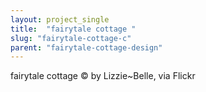 ```yaml
---
layout: project_single
title:  "fairytale cottage "
slug: "fairytale-cottage-c"
parent: "fairytale-cottage-design"
---
```

fairytale cottage © by Lizzie~Belle, via Flickr